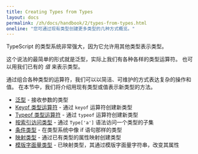 ```yaml
---
title: Creating Types from Types
layout: docs
permalink: /zh/docs/handbook/2/types-from-types.html
oneline: "您可通过现有类型创建更多类型的几种方式概览。"
---
```


TypeScript 的类型系统非常强大，因为它允许用其他类型表示类型。

这个说法的最简单的形式就是泛型，实际上我们有各种各样的类型运算符。
也可以用我们已有的 _值_ 来表示类型。

通过组合各种类型的运算符，我们可以以简洁、可维护的方式表达复杂的操作和值。
在本节中，我们将介绍用现有类型或值表示新类型的方法。

- [泛型](/zh/docs/handbook/2/generics.html) - 接收参数的类型
- [Keyof 类型运算符](/zh/docs/handbook/2/keyof-types.html) - 通过 `keyof` 运算符创建新类型
- [Typeof 类型运算符](/zh/docs/handbook/2/typeof-types.html) - 通过 `typeof` 运算符创建新类型
- [按索引访问类型](/zh/docs/handbook/2/indexed-access-types.html) - 通过 `Type['a']` 语法访问一个类型的子集
- [条件类型](/zh/docs/handbook/2/conditional-types.html) - 在类型系统中像 if 语句那样的类型
- [映射类型](/zh/docs/handbook/2/mapped-types.html) - 通过已有类型的属性映射创建类型
- [模版字面量类型](/zh/docs/handbook/2/template-literal-types.html) - 已映射类型，其通过模版字面量字符串，改变其属性
